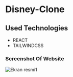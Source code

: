 # Disney-Clone
## Used Technologies 
* REACT
* TAILWINDCSS
  

### Screenshot Of Website 
![Ekran resmi1](https://github.com/CavdarEsra/disney-clone/blob/main/disney.png)



